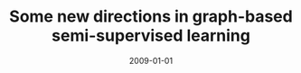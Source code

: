 ---
title: "Some new directions in graph-based semi-supervised learning"
collection: publications
permalink: /publication/2009-01-01-Some-new-directions-in-graph-based-semi-supervised-learning
date: 2009-01-01
venue: '2009 IEEE International Conference on Multimedia and Expo'
---